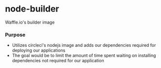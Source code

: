 # node-builder
Waffle.io's builder image

### Purpose
* Utilizes circleci's nodejs image and adds our dependencies required for
  deploying our applications
* The goal would be to limit the amount of time spent waiting on installing
  dependencies not required for our application
